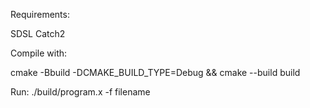 Requirements:

SDSL
Catch2

Compile with:

cmake -Bbuild -DCMAKE_BUILD_TYPE=Debug && cmake --build build

Run:
./build/program.x -f filename
